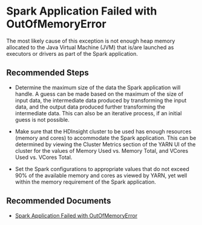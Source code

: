 <properties
    pageTitle="Spark application failed with OutOfMemoryError"
    description="Spark application failed with OutOfMemoryError"
    service="microsoft.hdinsight"
    resource="clusters"
    authors="bharathsreenivas"
	ms.author="v-anukar"
    displayOrder=""
    selfHelpType="generic"
    supportTopicIds="32629134"
    resourceTags=""
    productPesIds="15078"
    cloudEnvironments="public, MoonCake"
/>

# Spark Application Failed with OutOfMemoryError

The most likely cause of this exception is not enough heap memory allocated to the Java Virtual Machine (JVM) that is/are launched as executors or drivers as part of the Spark application.

## **Recommended Steps**

* Determine the maximum size of the data the Spark application will handle. A guess can be made based on the maximum of the size of input data, the intermediate data produced by transforming the input data, and the output data produced further transforming the intermediate data. This can also be an iterative process, if an initial guess is not possible.

* Make sure that the HDInsight cluster to be used has enough resources (memory and cores) to accommodate the Spark application. This can be determined by viewing the Cluster Metrics section of the YARN UI of the cluster for the values of Memory Used vs. Memory Total, and VCores Used vs. VCores Total.

* Set the Spark configurations to appropriate values that do not exceed 90% of the available memory and cores as viewed by YARN, yet well within the memory requirement of the Spark application.

## **Recommended Documents**

* [Spark Application Failed with OutOfMemoryError](https://hdinsight.github.io/spark/spark-application-failure-with-outofmemoryerror.html)<br>

